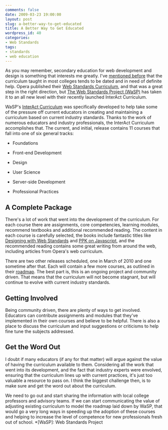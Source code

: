 ```yaml
---
comments: false
date: 2009-03-23 19:00:00
layout: post
slug: a-better-way-to-get-educated
title: A Better Way to Get Educated
wordpress_id: 40
categories:
- Web Standards
tags:
- standards
- web education
---
```


As you may remember, secondary education for web development and design is something that interests me greatly. I've [mentioned before](http://www.timkadlec.com/post.asp?q=68) that the curriculum taught in most colleges tends to be dated and in need of definite help. Opera published their [Web Standards Curriculum](http://www.opera.com/wsc/), and that was a great step in the right direction, but [The Web Standards Project (WaSP)](http://www.webstandards.org/) has taken it to an all new level with their recently launched InterAct Curriculum.

WaSP's [InterAct Curriculum](http://interact.webstandards.org/) was specifically developed to help take some of the pressure off current educators in creating and maintaining a curriculum based on current industry standards. Thanks to the work of numerous educators and industry professionals, the InterAct Curriculum accomplishes that. The current, and initial, release contains 11 courses that fall into one of six general tracks:



	
  * Foundations

	
  * Front-end Development

	
  * Design

	
  * User Science

	
  * Server-side Development

	
  * Professional Practices




## A Complete Package


There's a lot of work that went into the development of the curriculum. For each course there are assignments, core competencies, learning modules, recommend textbooks and additional recommended reading. The content in each course is carefully selected, the books include fantastic titles like [Designing with Web Standards](http://www.amazon.com/gp/product/0321385551?ie=UTF8&tag=timkadcom-20&linkCode=as2&camp=1789&creative=390957&creativeASIN=0321385551) and [PPK on Javascript](http://www.amazon.com/gp/product/0321423305?ie=UTF8&tag=timkadcom-20&linkCode=as2&camp=1789&creative=390957&creativeASIN=0321423305), and the recommended reading contains some great writing from around the web, including articles from Opera's web curriculum.

There are two other releases scheduled, one in March of 2010 and one sometime after that. Each will contain a few more courses, as outlined in their [roadmap](http://interact.webstandards.org/curriculum/roadmap/). The best part is, this is an ongoing project and community driven. That means that the curriculum will not become stagnant, but will continue to evolve with current industry standards.


## Getting Involved


Being community driven, there are plenty of ways to get involved. Educators can contribute assignments and modules that they've implemented in their own courses and believe to be helpful. There is also a place to discuss the curriculum and input suggestions or criticisms to help fine tune the subjects addressed.


## Get the Word Out


I doubt if many educators (if any for that matter) will argue against the value of having the curriculum available to them. Considering all the work that went into its development, and the fact that industry experts were envolved, ensuring that the curriculum lines up with current practices, it's just too valuable a resource to pass on. I think the biggest challenge then, is to make sure and get the word out about the curriculum.

We need to go out and start sharing the information with local college professors and advisory teams. If we can start communicating the value of adjusting existing curriculum to model the roadmap laid down by WaSP, that would go a very long ways in speeding up the adoption of these courses and helping to increase the level of competence for new professionals fresh out of school.
  *[WaSP]: Web Standards Project
